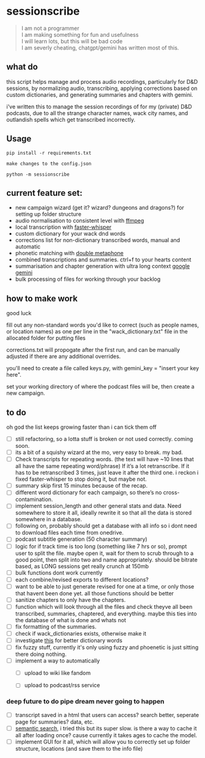 # sessionscribe

>I am not a programmer  
>I am making something for fun and usefulness  
>I will learn lots, but this will be bad code  
>I am severly cheating, chatgpt/gemini has written most of this.

## what do
this script helps manage and process audio recordings, particularly for D&D sessions, by normalizing audio, transcribing, applying corrections based on custom dictionaries, and generating summaries and chapters with gemini.

i've written this to manage the session recordings of for my (private) D&D podcasts, due to all the strange character names, wack city names, and outlandish spells which get transcribed incorrectly. 

## Usage
```pip install -r requirements.txt```

```make changes to the config.json```

```python -m sessionscribe```

## current feature set:

- new campaign wizard (get it? wizard? dungeons and dragons?) for setting up folder structure
- audio normalisation to consistent level with [ffmpeg](https://github.com/kkroening/ffmpeg-python)
- local transcription with [faster-whisper](https://github.com/SYSTRAN/faster-whisper)
- custom dictionary for your wack dnd words
- corrections list for non-dictionary transcribed words, manual and automatic
- phonetic matching with [double metaphone](https://github.com/ZackDibe/phonetics)
- combined transcriptions and summaries. ctrl+f to your hearts content
- summarisation and chapter generation with ultra long context [google gemini](https://github.com/google-gemini/generative-ai-python)
- bulk processing of files for working through your backlog

## how to make work
good luck

fill out any non-standard words you'd like to correct (such as people names, or location names) as one per line in the "wack_dictionary.txt" file in the allocated folder for putting files

corrections.txt will propogate after the first run, and can be manually adjusted if there are any additional overrides.

you'll need to create a file called keys.py, with gemini_key = "insert your key here".

set your working directory of where the podcast files will be, then create a new campaign.

## to do
oh god the list keeps growing faster than i can tick them off
- [ ] still refactoring, so a lotta stuff is broken or not used correctly. coming soon.
- [ ] its a bit of a squishy wizard at the mo, very easy to break. my bad.
- [ ] Check transcripts for repeating words. (the text will have ~10 lines that all have the same repeating word/phrase) If it’s a lot retranscribe. If it has to be retranscribed 3 times, just leave it after the third one. i reckon i fixed faster-whisper to stop doing it, but maybe not.
- [ ] summary skip first 15 minutes because of the recap.
- [ ] different word dictionary for each campaign, so there’s no cross-contamination.
- [ ] implement session_length and other general stats and data. Need somewhere to store it all, ideally rewrite it so that all the data is stored somewhere in a database.
- [ ] following on, probably should get a database with all info so i dont need to download files each time from onedrive.
- [ ] podcast subtitle generation (50 character summary)
- [ ] logic for if track time is too long (something like 7 hrs or so), prompt user to split the file. maybe open it, wait for them to scrub through to a good point, then split into two and name appropriately. should be bitrate based, as LONG sessions get really crunch at 150mb
- [ ] bulk functions dont work currently
- [ ] each combine/revised exports to different locations?
- [ ] want to be able to just generate revised for one at a time, or only those that havent been done yet. all those functions should be better
- [ ] sanitize chapters to only have the chapters.
- [ ] function which will look through all the files and check theyve all been transcribed, summaries, chaptered, and everything. maybe this ties into the database of what is done and whats not
- [ ] fix formatting of the summaries.
- [ ] check if wack_dictionaries exists, otherwise make it
- [ ] investigate [this](https://github.com/zh-plus/openlrc) for better dictionary words
- [ ] fix fuzzy stuff, currently it's only using fuzzy and phoenetic is just sitting there doing nothing.
- [ ] implement a way to automatically
    - [ ] upload to wiki like fandom
    - [ ] upload to podcast/rss service


### deep future to do pipe dream never going to happen
- [ ] transcript saved in a html that users can access? search better, seperate page for summaries? data, etc.
- [ ] [semantic search](https://github.com/arunsupe/semantic-grep), i tried this but its super slow. is there a way to cache it all after loading once? cause currently it takes ages to cache the model.
- [ ] implement GUI for it all, which will allow you to correctly set up folder structure, locations (and save them to the info file)
